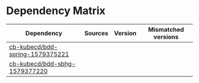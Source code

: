 # Dependency Matrix

Dependency | Sources | Version | Mismatched versions
---------- | ------- | ------- | -------------------
[cb-kubecd/bdd-spring-1579375221](https://github.com/cb-kubecd/bdd-spring-1579375221.git) |  | []() | 
[cb-kubecd/bdd-sbhg-1579377220](https://github.com/cb-kubecd/bdd-sbhg-1579377220.git) |  | []() | 
